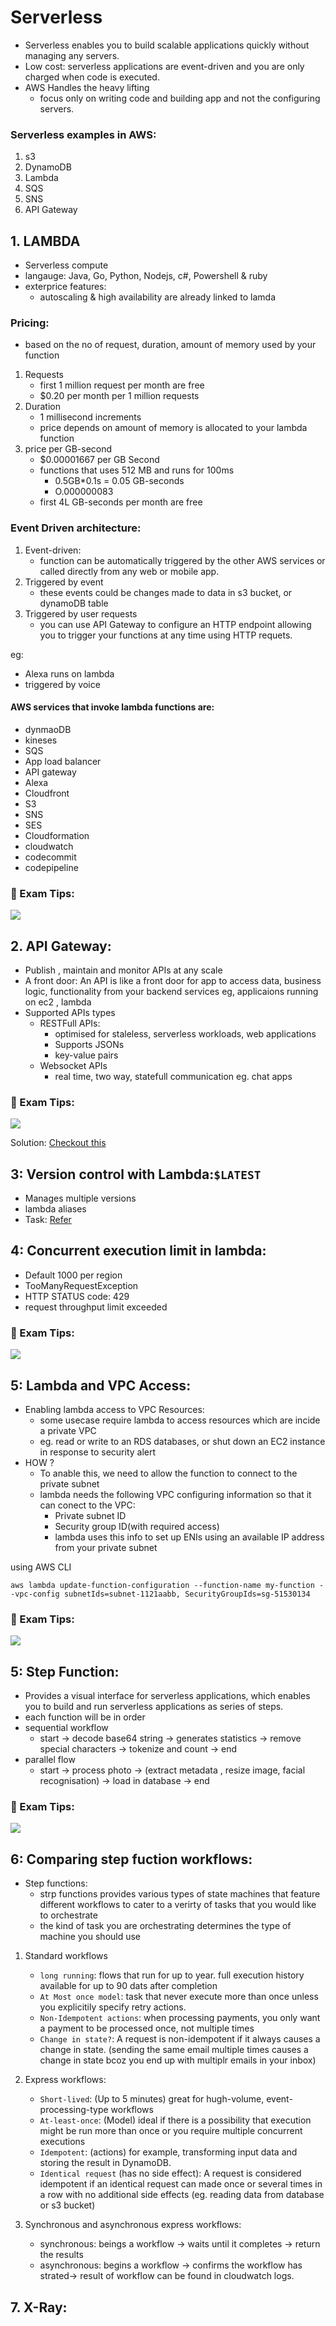 # Serverless

- Serverless enables you to build scalable applications quickly without managing any servers.
- Low cost: serverless applications are event-driven and you are only charged when code is executed.
- AWS Handles the heavy lifting 
    - focus only on writing code and building app and not the configuring servers.

### Serverless examples in AWS:
1. s3
2. DynamoDB
3. Lambda
4. SQS
5. SNS
6. API Gateway

## 1. LAMBDA
- Serverless compute
- langauge: Java, Go, Python, Nodejs, c#, Powershell & ruby
- exterprice features:
    - autoscaling & high availability are already linked to lamda

### Pricing:
- based on the no of request, duration, amount of memory used by your function
1. Requests
    - first 1 million request per month are free
    - $0.20 per month per 1 million requests
2. Duration     
    - 1 millisecond increments
    - price depends on amount of memory is allocated to your lambda function
3. price per GB-second
    - $0.00001667 per GB Second
    - functions that uses 512 MB and runs for 100ms
        - 0.5GB*0.1s = 0.05 GB-seconds
        - O.000000083
    - first 4L GB-seconds per month are free

### Event Driven architecture:
1. Event-driven:
    - function can be automatically triggered by the other AWS services or called directly from any web or mobile app.
2. Triggered by event
    - these events could be changes made to data in s3 bucket, or dynamoDB table
3. Triggered by user requests
    - you can use API Gateway to configure an HTTP endpoint allowing you to trigger your functions at any time using HTTP requets.

eg:
- Alexa runs on lambda
- triggered by voice

#### AWS services that invoke lambda functions are:
- dynmaoDB
- kineses
- SQS
- App load balancer
- API gateway
- Alexa
- Cloudfront
- S3
- SNS
- SES
- Cloudformation
- cloudwatch
- codecommit
- codepipeline

### 📖 Exam Tips:
![](./img/img1.jpg)

## 2. API Gateway:
- Publish , maintain and monitor APIs at any scale
- A front door: An API is like a front door for app to access data, business logic, functionality from your backend services
    eg, applicaions running on ec2 , lambda
- Supported APIs types
    - RESTFull APIs:
        - optimised for staleless, serverless workloads, web applications
        - Supports JSONs
        - key-value pairs
    - Websocket APIs
        - real time, two way, statefull communication eg. chat apps

### 📖 Exam Tips:
![](./img/img2.jpg)

Solution: [Checkout this](../Tasks/serverless/)

## 3: Version control with Lambda:`$LATEST`
- Manages multiple versions
- lambda aliases
- Task: [Refer](../Tasks/serverless/)

## 4: Concurrent execution limit in lambda:
- Default 1000 per region 
- TooManyRequestException
- HTTP STATUS code: 429
- request throughput limit exceeded
### 📖 Exam Tips:
![](./img/img3.png)

## 5: Lambda and VPC Access:
- Enabling lambda access to VPC Resources:
    - some usecase require lambda to access resources which are incide a private VPC
    - eg. read or write to an RDS databases, or shut down an EC2 instance in response to security alert
- HOW ?
    - To anable this, we need to allow the function to connect to the private subnet
    - lambda needs the following VPC configuring information so that it can conect to the VPC:
        - Private subnet ID
        - Security group ID(with required access)
        - lambda uses this info to set up ENIs using an available IP address from your private subnet

using AWS CLI
```
aws lambda update-function-configuration --function-name my-function --vpc-config subnetIds=subnet-1121aabb, SecurityGroupIds=sg-51530134
```
### 📖 Exam Tips:
![](./img/img4.png)

## 5: Step Function:
- Provides a visual interface for serverless applications, which enables you to build and run serverless applications as series of steps.
- each function will be in order
- sequential workflow
    - start -> decode base64 string -> generates statistics -> remove special characters -> tokenize and count -> end
- parallel flow 
    - start -> process photo -> (extract metadata , resize image, facial recognisation) -> load in database -> end

### 📖 Exam Tips:
![](./img/img5.png)

## 6: Comparing step fuction workflows:
- Step functions:
    - strp functions provides various types of state machines that feature different workflows to cater to a verirty of tasks that you would like to orchestrate
    - the kind of task you are orchestrating determines the type of machine you should use

1. Standard workflows
    - `long running`: flows that run for up to year. full execution history available for up to 90 dats after completion
    - `At Most once model`: task that never execute more than once unless you explicitily specify retry actions.
    - `Non-Idempotent actions`: when processing payments, you only want a payment to be processed once, not multiple times
    - `Change in state?`: A request is non-idempotent if it always causes a change in state. (sending the same email multiple times causes a change in state bcoz you end up with multiplr emails in your inbox)

2. Express workflows: 
    - `Short-lived`: (Up to 5 minutes) great for hugh-volume, event-processing-type workflows
    - `At-least-once`: (Model) ideal if there is a possibility that execution might be run more than once or you require multiple concurrent executions
    - `Idempotent`: (actions) for example, transforming input data and storing the result in DynamoDB.
    - `Identical request` (has no side effect): A request is considered idempotent if an identical request can made once or several times in a row with no additional side effects (eg. reading data from database or s3 bucket)

3. Synchronous and asynchronous express workflows:
    - synchronous: beings a workflow -> waits until it completes -> return the results
    - asynchronous: begins a workflow -> confirms the workflow has strated-> result of workflow can be found in cloudwatch logs.

## 7. X-Ray:


